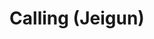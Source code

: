 --- 
title: "Calling (Jeigun)"
publishdate: "2019-8-25T16:48:46+02:00"
src: "https://365manga.net/manga/calling-jeigun"
image: "https://data.365manga.net/images/thumbnails/6401-calling-jeigun.jpg"
description: "A red-hair witch impulse-purchases a boy and takes the boy home only to find out that she bought more than what she bargained for."
---